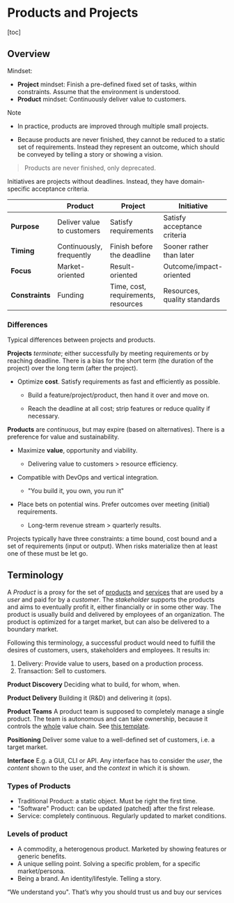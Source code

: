 # Products and Projects

[toc]

## Overview

Mindset:

- **Project** mindset: Finish a pre-defined fixed set of tasks, within constraints. Assume that the environment is understood.
- **Product** mindset: Continuously deliver value to customers.

Note

- In practice, products are improved through multiple small projects.

- Because products are never finished, they cannot be reduced to a static set of requirements. Instead they represent an outcome, which should be conveyed by telling a story or showing a vision.



> Products are never finished, only deprecated.

Initiatives are projects without deadlines. Instead, they have domain-specific acceptance criteria.

|                 | Product                    | Project                             | Initiative                   |
| --------------- | -------------------------- | ----------------------------------- | ---------------------------- |
| **Purpose**     | Deliver value to customers | Satisfy requirements                | Satisfy acceptance criteria  |
| **Timing**      | Continuously, frequently   | Finish before the deadline          | Sooner rather than later     |
| **Focus**       | Market-oriented            | Result-oriented                     | Outcome/impact-oriented      |
| **Constraints** | Funding                    | Time, cost, requirements, resources | Resources, quality standards |



### Differences

Typical differences between projects and products.

**Projects** *terminate*; either successfully by meeting requirements or by reaching deadline. There is a bias for the short term (the duration of the project) over the long term (after the project).

- Optimize **cost**. Satisfy requirements as fast and efficiently as possible.

    - Build a feature/project/product, then hand it over and move on.

    - Reach the deadline at all cost; strip features or reduce quality if necessary.

**Products** are *continuous*, but may expire (based on alternatives). There is a preference for value and sustainability.

- Maximize **value**, opportunity and viability.
    - Delivering value to customers > resource efficiency.

- Compatible with DevOps and vertical integration.
    - "You build it, you own, you run it"

- Place bets on potential wins. Prefer outcomes over meeting (initial) requirements.
    - Long-term revenue stream > quarterly results.

Projects typically have three constraints: a time bound, cost bound and a set of requirements (input or output). When risks materialize then at least one of these must be let go.



## Terminology

A *Product* is a proxy for the set of [products](https://en.wikipedia.org/wiki/Product_(business)) and [services](https://en.wikipedia.org/wiki/Service_(economics)) that are used by a *user* and paid for by a *customer*. The *stakeholder* supports the products and aims to eventually profit it, either financially or in some other way. The product is usually build and delivered by employees of an organization. The product is optimized for a target market, but can also be delivered to a boundary market.

Following this terminology, a successful product would need to fulfill the desires of customers, users, stakeholders and employees. It results in:

1. Delivery: Provide value to users, based on a production process.
2. Transaction: Sell to customers.



**Product Discovery**
Deciding what to build, for whom, when.

**Product Delivery**
Building it (R&D) and delivering it (ops).

**Product Teams**
A product team is supposed to completely manage a single product. The team is autonomous and can take ownership, because it controls the [whole](https://en.wikipedia.org/wiki/Vertical_integration) value chain. See [this template](../documentation.md#Templates).

**Positioning**
Deliver some value to a well-defined set of customers, i.e. a target market.

**Interface**
E.g. a GUI, CLI or API. Any interface has to consider the *user*, the *content* shown to the user, and the *context* in which it is shown.



### Types of Products

- Traditional Product: a static object. Must be right the first time.
- "Software" Product: can be updated (patched) after the first release.
- Service: completely continuous. Regularly updated to market conditions.



### Levels of product

- A commodity, a heterogenous product. Marketed by showing features or generic benefits.
- A unique selling point. Solving a specific problem, for a specific market/persona.
- Being a brand. An identity/lifestyle. Telling a story.

“We understand you". That’s why you should trust us and buy our services
